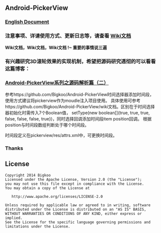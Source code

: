 
## Android-PickerView



### [English Document](https://github.com/Bigkoo/Android-PickerView/blob/master/README-en.md)

### 注意事项、详请使用方式、更新日志等，请查看 [Wiki文档](https://github.com/Bigkoo/Android-PickerView/wiki)
**Wiki文档，Wiki文档，Wiki文档 !~ 重要的事情说三遍**

### 有兴趣研究3D滚轮效果的实现机制，希望把源码研究透彻的可以看看这篇博客：
### [Android-PickerView系列之源码解析篇（二）](http://blog.csdn.net/qq_22393017/article/details/59488906)

参考https://github.com/Bigkoo/Android-PickerView时间选择器添加时间段，使用方式建议将pickerview作为moudle注入项目使用。
具体使用可参考https://github.com/Bigkoo/Android-PickerView/wiki文档。区别在于时间选择器初始化时需传入7个Boolean值，
setType(new boolean[]{true, true, true, false, false, false, true})，同时选择回调添加时间段item position回调。
根据position与时间段数组判断处于哪个时间段。

时间段定义在pickerview/res/attrs.xml中，可更换时间段。

### Thanks

## License

```
Copyright 2014 Bigkoo
Licensed under the Apache License, Version 2.0 (the "License");
you may not use this file except in compliance with the License.
You may obtain a copy of the License at

   http://www.apache.org/licenses/LICENSE-2.0

Unless required by applicable law or agreed to in writing, software
distributed under the License is distributed on an "AS IS" BASIS,
WITHOUT WARRANTIES OR CONDITIONS OF ANY KIND, either express or implied.
See the License for the specific language governing permissions and
limitations under the License.
```

